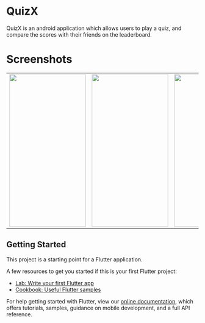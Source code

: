 # QuizX

QuizX is an android application which allows users to play a quiz, and compare the scores with their friends on the leaderboard.

# Screenshots

<table>
  <tr>
    <td><img src="https://user-images.githubusercontent.com/20441828/110202459-d0e42300-7e8e-11eb-8be6-c2b6cf89ad6e.jpg" width=200 height=400></td>
    <td><img src="https://user-images.githubusercontent.com/20441828/110202697-6f24b880-7e90-11eb-9a33-c2e620a4f9db.jpg" width=200 height=400></td>
    <td><img src="https://user-images.githubusercontent.com/20441828/110202732-a7c49200-7e90-11eb-84ec-52ae1b61c58c.jpg" width=200 height=400></td>
    <td><img src="https://user-images.githubusercontent.com/20441828/110202760-d2aee600-7e90-11eb-968e-1408d1741acf.jpg" width=200 height=400></td>
  </tr>
 </table>

## Getting Started

This project is a starting point for a Flutter application.

A few resources to get you started if this is your first Flutter project:

- [Lab: Write your first Flutter app](https://flutter.dev/docs/get-started/codelab)
- [Cookbook: Useful Flutter samples](https://flutter.dev/docs/cookbook)

For help getting started with Flutter, view our
[online documentation](https://flutter.dev/docs), which offers tutorials,
samples, guidance on mobile development, and a full API reference.
